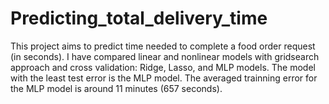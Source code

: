 # Predicting_total_delivery_time
This project aims to predict time needed to complete a food order request (in seconds). I have compared linear and nonlinear models with gridsearch approach and cross validation: Ridge, Lasso, and MLP models. The model with the least test error is the MLP model. The averaged trainning error for the MLP model is around 11 minutes (657 seconds).
